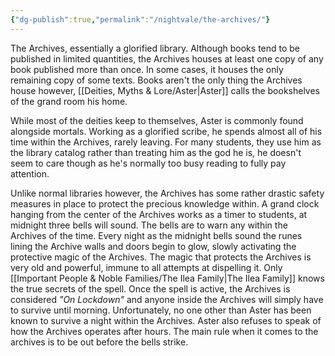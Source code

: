 ```yaml
---
{"dg-publish":true,"permalink":"/nightvale/the-archives/"}
---
```


The Archives, essentially a glorified library. Although books tend to be published in limited quantities, the Archives houses at least one copy of any book published more than once. In some cases, it houses the only remaining copy of some texts. Books aren't the only thing the Archives house however, [[Deities, Myths & Lore/Aster\|Aster]] calls the bookshelves of the grand room his home.

While most of the deities keep to themselves, Aster is commonly found alongside mortals. Working as a glorified scribe, he spends almost all of his time within the Archives, rarely leaving. For many students, they use him as the library catalog rather than treating him as the god he is, he doesn't seem to care though as he's normally too busy reading to fully pay attention.

Unlike normal libraries however, the Archives has some rather drastic safety measures in place to protect the precious knowledge within. A grand clock hanging from the center of the Archives works as a timer to students, at midnight three bells will sound. The bells are to warn any within the Archives of the time. Every night as the midnight bells sound the runes lining the Archive walls and doors begin to glow, slowly activating the protective magic of the Archives. The magic that protects the Archives is very old and powerful, immune to all attempts at dispelling it. Only [[Important People & Noble Families/The Ilea Family\|The Ilea Family]] knows the true secrets of the spell. Once the spell is active, the Archives is considered *"On Lockdown"* and anyone inside the Archives will simply have to survive until morning. Unfortunately, no one other than Aster has been known to survive a night within the Archives. Aster also refuses to speak of how the Archives operates after hours. The main rule when it comes to the archives is to be out before the bells strike.

